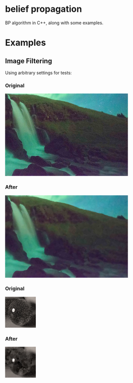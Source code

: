 # belief propagation

BP algorithm in C++, along with some examples.

# Examples

## Image Filtering

Using arbitrary settings for tests:

### Original
![img3](https://github.com/clearlycloudy/belief/blob/master/tests/img3.png?raw=true)
### After
![img3after](https://github.com/clearlycloudy/belief/blob/master/tests/out_img3.png?raw=true)

### Original
![img2](https://github.com/clearlycloudy/belief/blob/master/tests/img2.png?raw=true)
### After
![img2after](https://github.com/clearlycloudy/belief/blob/master/tests/out_img2.png?raw=true)
